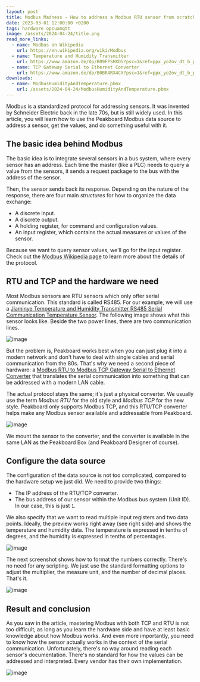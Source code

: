 ```yaml
---
layout: post
title: Modbus Madness - How to address a Modbus RTU sensor from scratch  
date: 2023-03-01 12:00:00 +0200
tags: hardware opcuamqtt
image: /assets/2024-04-24/title.png
read_more_links:
  - name: Modbus on Wikipedia
    url: https://en.wikipedia.org/wiki/Modbus
  - name: Temperature and Humidity Transmitter
    url: https://www.amazon.de/dp/B09FPSHXD5?psc=1&ref=ppx_yo2ov_dt_b_product_details
  - name: TCP Gateway Serial to Ethernet Converter
    url: https://www.amazon.de/dp/B0BR4RX4CX?psc=1&ref=ppx_yo2ov_dt_b_product_details
downloads:
  - name: ModbusHumidityAndTemperature.pbmx
    url: /assets/2024-04-24/ModbusHumidityAndTemperature.pbmx
---
```

Modbus is a standardized protocol for addressing sensors. It was invented by Schneider Electric back in the late 70s, but is still widely used. In this article, you will learn how to use the Peakboard Modbus data source to address a sensor, get the values, and do something useful with it.

## The basic idea behind Modbus

The basic idea is to integrate several sensors in a bus system, where every sensor has an address. Each time the master (like a PLC) needs to query a value from the sensors, it sends a request package to the bus with the address of the sensor.

Then, the sensor sends back its response. Depending on the nature of the response, there are four main *structures* for how to organize the data exchange:
* A discrete input.
* A discrete output.
* A holding register, for command and configuration values.
* An input register, which contains the actual measures or values of the sensor.

Because we want to query sensor values, we'll go for the input register. Check out the [Modbus Wikipedia page](https://en.wikipedia.org/wiki/Modbus) to learn more about the details of the protocol.

## RTU and TCP and the hardware we need

Most Modbus sensors are RTU sensors which only offer serial communication. This standard is called RS485. For our example, we will use a [Jiaminye Temperature and Humidity Transmitter RS485 Serial Communication Temperature Sensor](https://www.amazon.de/dp/B09FPSHXD5?psc=1&ref=ppx_yo2ov_dt_b_product_details). The following image shows what this sensor looks like. Beside the two power lines, there are two communication lines.

![image](/assets/2024-04-24/010.jpeg)

But the problem is, Peakboard works best when you can just plug it into a modern network and don't have to deal with single cables and serial communication from the 80s. That's why we need a second piece of hardware: a [Modbus RTU to Modbus TCP Gateway Serial to Ethernet Converter](https://www.amazon.de/dp/B0BR4RX4CX?psc=1&ref=ppx_yo2ov_dt_b_product_details) that translates the serial communication into something that can be addressed with a modern LAN cable.

The actual protocol stays the same; it's just a physical converter. We usually use the term *Modbus RTU* for the old style and *Modbus TCP* for the new style. Peakboard only supports Modbus TCP, and this RTU/TCP converter helps make any Modbus sensor available and addressable from Peakboard.

![image](/assets/2024-04-24/020.jpeg)

We mount the sensor to the converter, and the converter is available in the same LAN as the Peakboard Box (and Peakboard Designer of course).

## Configure the data source

The configuration of the data source is not too complicated, compared to the hardware setup we just did. We need to provide two things:

* The IP address of the RTU/TCP converter.
* The bus address of our sensor within the Modbus bus system (Unit ID). In our case, this is just `1`.

We also specify that we want to read multiple input registers and two data points. Ideally, the preview works right away (see right side) and shows the temperature and humidity data. The temperature is expressed in tenths of degrees, and the humidity is expressed in tenths of percentages.

![image](/assets/2024-04-24/030.png)

The next screenshot shows how to format the numbers correctly. There's no need for any scripting. We just use the standard formatting options to adjust the multiplier, the measure unit, and the number of decimal places. That's it.

![image](/assets/2024-04-24/040.png)

## Result and conclusion

As you saw in the article, mastering Modbus with both TCP and RTU is not too difficult, as long as you learn the hardware side and have at least basic knowledge about how Modbus works. And even more importantly, you need to know how the sensor actually works in the context of the serial communication. Unfortunately, there's no way around reading each sensor's documentation. There's no standard for how the values can be addressed and interpreted. Every vendor has their own implementation. 

![image](/assets/2024-04-24/050.png)